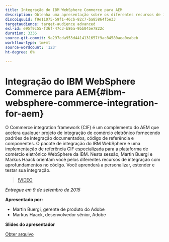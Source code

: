 ```yaml
---
title: Integração do IBM WebSphere Commerce para AEM
description: Obtenha uma apresentação sobre os diferentes recursos de integração com aprofundamentos do código. Saiba como personalizar, estender e testar a integração.
discoiquuid: f9e11075-59f1-46cb-82c7-ba85864f5e33
targetaudience: target-audience advanced
exl-id: e95f9c55-f36f-47c3-b86a-9bb045e7822c
duration: 3336
source-git-commit: 9a297cda953d4414131657f9ac84580aea0eabeb
workflow-type: tm+mt
source-wordcount: '123'
ht-degree: 0%

---
```


# Integração do IBM WebSphere Commerce para AEM{#ibm-websphere-commerce-integration-for-aem}

O Commerce integration framework (CIF) é um complemento do AEM que acelera qualquer projeto de integração de comércio eletrônico fornecendo padrões de integração documentados, código de referência e componentes. O pacote de integração do IBM WebSphere é uma implementação de referência CIF especializada para a plataforma de comércio eletrônico WebSphere da IBM. Nesta sessão, Martin Buergi e Markus Haack orientam você pelos diferentes recursos de integração com aprofundamentos no código. Você aprenderá a personalizar, estender e testar sua integração.

>[!VIDEO](https://video.tv.adobe.com/v/19375/?quality=9)

*Entregue em 9 de setembro de 2015*

**Apresentado por:**

* Martin Buergi, gerente de produto do Adobe
* Markus Haack, desenvolvedor sênior, Adobe

**Slides do apresentador**

[Obter arquivo](assets/150909-aem-gems-ibm-websphere-commerce-integration.pdf)
<!--
[Get back to the Overview](https://helpx.adobe.com/br/experience-manager/kt/eseminars/gems/aem-index.html)
-->
